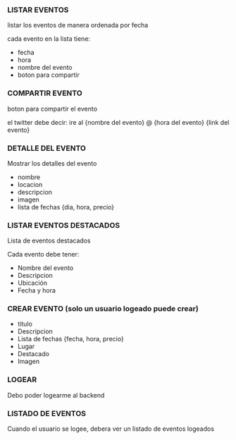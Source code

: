 ### LISTAR EVENTOS
listar los eventos de manera ordenada por fecha

cada evento en la lista tiene:
- fecha 
- hora
- nombre del evento
- boton para compartir


### COMPARTIR EVENTO
boton para compartir el evento

el twitter debe decir:
 ire al {nombre del evento} @ {hora del evento} {link del evento}

 ### DETALLE DEL EVENTO
 Mostrar los detalles del evento
 - nombre
 - locacion
 - descripcion
 - imagen
 - lista de fechas {dia, hora, precio}

 ### LISTAR EVENTOS DESTACADOS
 Lista de eventos destacados

Cada evento debe tener:
- Nombre del evento
- Descripcion 
- Ubicación
- Fecha y hora


### CREAR EVENTO (solo un usuario logeado puede crear)

- titulo
- Descripcion
- Lista de fechas {fecha, hora, precio}
- Lugar
- Destacado
- Imagen


### LOGEAR
Debo poder logearme al backend

### LISTADO DE EVENTOS
Cuando el usuario se logee, debera ver un listado de eventos logeados